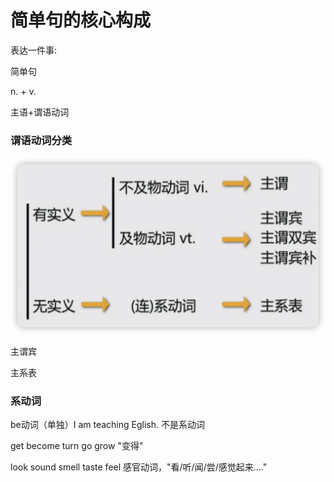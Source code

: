 # 简单句的核心构成

表达一件事:

简单句

n. + v.

主语+谓语动词



### 谓语动词分类

![failed](./img/1.png)

主谓宾

主系表

### 系动词

be动词（单独）I am teaching Eglish. 不是系动词

get become turn go grow "变得"

look sound smell taste feel 感官动词，"看/听/闻/尝/感觉起来...."





 